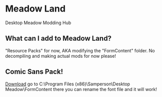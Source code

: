 # Meadow Land
Desktop Meadow Modding Hub

## What can I add to Meadow Land?
"Resource Packs" for now, AKA modifying the "FormContent" folder.
No decompiling and making actual mods for now please!

## Comic Sans Pack!

[Download](https://drive.google.com/open?id=1gEyjXmQjrLLdiOlV1wnpT1_9eAOyW4MN)
go to C:\Program Files (x86)\Samperson\Desktop Meadow\FormContent there you can rename the font file and it will work!
